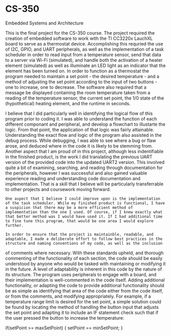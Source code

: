 # CS-350
Embedded Systems and Architecture

  This is the final project for the CS-350 course. The project required the creation of embedded software to work with the TI CC3220x LauchXL board to serve as a thermostat device. 
Accomplishing this requried the use of I2C, GPIO, and UART peripherals, as well as the implementation of a task scheduler in order to read input from a temperature sensor, send that data to a server via Wi-Fi (simulated), and handle both the activation of a heater element (simulated) as well as illuminate an LED light as an indicator that the element has been turned on. In order to function as a thermostat the program needed to maintain a set point - the desired temperature - and a method of adjusting the set point according to the input of two buttons - one to increase, one to decrease. The software also required that a message be displayed containing the room temperature taken from a reading of the temperature sensor, the current set point, the 1/0 state of the (hypothetical) heating element, and the runtime in seconds. 

  I believe that I did particularly well in identifying the logical flow of this program prior to coding it. I was able to understand the function of each different componant and peripheral, and develop a flowchart to illustarte the logic. From that point, the application of that logic was fairly attainable. Understanding the exact flow and logic of the program also assisted in the debug process. While debugging, I was able to see where a bug or flaw arose, and deduced where in the code it is likely to be stemming from. Another aspect that I am proud of in this project, although less indentifiable in the finished product, is the work I did translating the previous UART version of the provided code into the updated UART2 version. This involved quite a bit of examining, searching, and reading through documentation for the peripherals, however I was successful and also gained valuable experience reading and understanding code documentation and implementation. That is a skill that I believe will be particularly transferrable to other projects and coursework moving forward. 

    One aspect that I believe I could improve upon is the implementation of the task scheduler. While my finished product is functional, I have a suspicion that there may be a more efficient method of implementation than the one I used. Of course, if I knew exactly what that better method was I would have used it. If I had additional time to fine tune this program, that would be one area I would explore further. 

    In order to ensure that the project is maintainble, readable, and adaptable, I made a deliberate effort to follow best practices in the structure and naming conventions of my code, as well as the inclusion
of comments where necessary. With these standards upheld, and thorough commenting of the functionality of each section, the code should be easily understood by anyone who would be tasked with maintaining or 
modifying it in the future. A level of adaptability is inherent in this code by the nature of its structure. The program uses peripherals to engage with a board, and their implementation is well-commented in 
the code itself. Adding additional functionality, or adapting the code to provide additional functionality should be as simple as identifying that area of the code either from the code itself, or from the
comments, and modifying appropriately. For example, if a temperature range limit is desired for the set point, a simple solution could be found by locating the method of handling the button input that adjusts
the set point and adapting it to include an IF statement check such that if the user pressed the button to increase the temperature:

    
if(setPoint >= maxSetPoint) {
    setPoint == minSetPoint;
}
      
